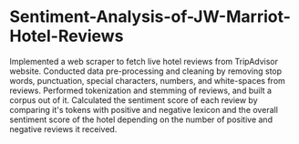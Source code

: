 # Sentiment-Analysis-of-JW-Marriot-Hotel-Reviews

Implemented a web scraper to fetch live hotel reviews from TripAdvisor website.
Conducted data pre-processing and cleaning by removing stop words, punctuation, special characters, numbers, and white-spaces from reviews.
Performed tokenization and stemming of reviews, and built a corpus out of it.
Calculated the sentiment score of each review by comparing it's tokens with positive and negative lexicon and the overall sentiment score of the hotel depending on the number of positive and negative reviews it received.

